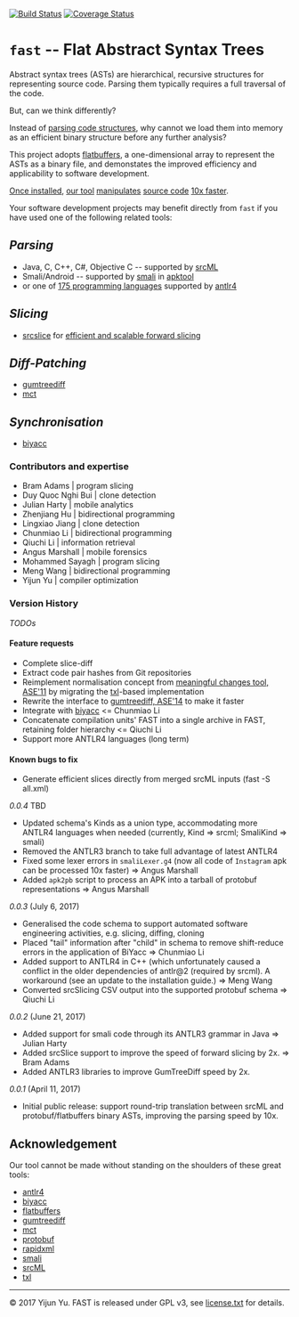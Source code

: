[![Build Status](https://travis-ci.org/yijunyu/fast.svg?branch=master)](https://travis-ci.org/yijunyu/fast)
[![Coverage Status](https://coveralls.io/repos/github/yijunyu/fast/badge.svg?branch=master)](https://coveralls.io/github/yijunyu/fast?branch=master)

# `fast` -- Flat Abstract Syntax Trees

Abstract syntax trees (ASTs) are hierarchical, recursive structures for
representing source code.  Parsing them typically requires a full traversal of
the code.  

But, can we think differently?

Instead of [parsing code structures](doc/architecture.md), why cannot we load
them into memory as an efficient binary structure before any further analysis? 

This project adopts [flatbuffers](https://github.com/google/flatbuffers), a one-dimensional array to represent the ASTs
as a binary file, and demonstates the improved efficiency and applicability to
software development.

[Once installed](doc/installation.md), [our tool](doc/options.md)
[manipulates](doc/usage.md) [source code](doc/example.md) [10x
faster](doc/performance.md). 

Your software development projects may benefit directly from `fast` if you have
used one of the following related tools:

## *Parsing* 
* Java, C, C++, C#, Objective C -- supported by [srcML](http://www.srcml.org/)
* Smali/Android -- supported by [smali](https://github.com/JesusFreke/smali) in [apktool](https://ibotpeaches.github.io/Apktool)
* or one of [175 programming languages](https://github.com/antlr/grammars-v4) supported by [antlr4](https://github.com/antlr/antlr4)
## *Slicing*
* [srcslice](https://github.com/srcML/srcSlice) for [efficient and scalable forward slicing](http://www.cs.kent.edu/~jmaletic/papers/JSEP14.pdf)
## *Diff-Patching*
* [gumtreediff](https://github.com/GumTreeDiff/gumtree)
* [mct](https://github.com/yijunyu/meaningful-changes)
## *Synchronisation*
* [biyacc](http://biyacc.yozora.moe)

### Contributors and expertise
* Bram Adams 		| program slicing
* Duy Quoc Nghi Bui 	| clone detection
* Julian Harty 		| mobile analytics
* Zhenjiang Hu 		| bidirectional programming
* Lingxiao Jiang 	| clone detection
* Chunmiao Li 		| bidirectional programming
* Qiuchi Li 		| information retrieval
* Angus Marshall 	| mobile forensics
* Mohammed Sayagh 	| program slicing
* Meng Wang		| bidirectional programming
* Yijun Yu		| compiler optimization

### Version History

*TODOs* 

#### Feature requests ####
* Complete slice-diff
* Extract code pair hashes from Git repositories
* Reimplement normalisation concept from [meaningful changes tool, ASE'11](https://github.com/yijunyu/meaningful-changes)
  by migrating the [txl](http://txl.ca)-based implementation
* Rewrite the interface to [gumtreediff, ASE'14](https://github.com/GumTreeDiff/gumtree) to make it faster
* Integrate with [biyacc](http://biyacc.yozora.moe) <= Chunmiao Li
* Concatenate compilation units' FAST into a single archive in FAST, retaining folder hierarchy <= Qiuchi Li
* Support more ANTLR4 languages (long term)

#### Known bugs to fix #### 
* Generate efficient slices directly from merged srcML inputs (fast -S all.xml)

*0.0.4* TBD

* Updated schema's Kinds as a union type, accommodating more ANTLR4 languages when needed
  (currently, Kind => srcml; SmaliKind => smali)
* Removed the ANTLR3 branch to take full advantage of latest ANTLR4 
* Fixed some lexer errors in `smaliLexer.g4` (now all code of `Instagram` apk can be processed 10x faster) => Angus Marshall
* Added `apk2pb` script to process an APK into a tarball of protobuf representations  => Angus Marshall

*0.0.3* (July 6, 2017)

* Generalised the code schema to support automated software engineering activities, e.g. slicing, diffing, cloning
* Placed "tail" information after "child" in schema to remove shift-reduce errors in the application of BiYacc => Chunmiao Li
* Added support to ANTLR4 in C++ (which unfortunately caused a conflict in the older dependencies of antlr@2 (required by srcml).
  A workaround (see an update to the installation guide.) => Meng Wang
* Converted srcSlicing CSV output into the supported protobuf schema => Qiuchi Li

*0.0.2* (June 21, 2017)

* Added support for smali code through its ANTLR3 grammar in Java => Julian Harty
* Added srcSlice support to improve the speed of forward slicing by 2x. => Bram Adams
* Added ANTLR3 libraries to improve GumTreeDiff speed by 2x.

*0.0.1* (April 11, 2017)

* Initial public release: support round-trip translation between srcML and protobuf/flatbuffers binary ASTs, improving the parsing speed by 10x.

## Acknowledgement
Our tool cannot be made without standing on the shoulders of these great tools:

* [antlr4](https://github.com/antlr/antlr4)
* [biyacc](http://biyacc.yozora.moe)
* [flatbuffers](https://github.com/google/flatbuffers)
* [gumtreediff](https://github.com/GumTreeDiff/gumtree)
* [mct](https://github.com/yijunyu/meaningful-changes)
* [protobuf](https://github.com/google/protobuf)
* [rapidxml](https://github.com/dwd/rapidxml)
* [smali](https://github.com/JesusFreke/smali)
* [srcML](http://www.srcml.org/)
* [txl](http://txl.ca)

---
© 2017 Yijun Yu. FAST is released under GPL v3, see [license.txt](license.txt) for details.
